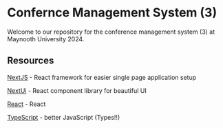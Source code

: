 # Confernce Management System (3)

Welcome to our repository for the conference management system (3) at Maynooth University 2024.

## Resources

[NextJS](https://nextjs.org/docs) - React framework for easier single page application setup

[NextUi](https://nextui.org/) - React component library for beautiful UI

[React](https://react.dev/) - React

[TypeScript](https://www.typescriptlang.org/) - better JavaScript (Types!!)

